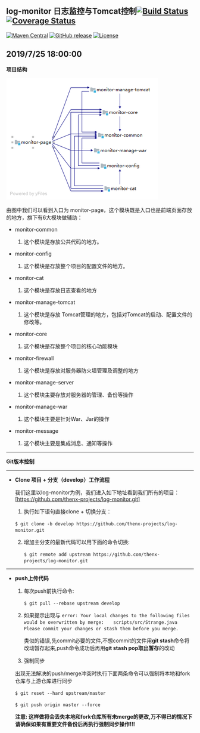## log-monitor 日志监控与Tomcat控制[![Build Status](https://travis-ci.org/apache/rocketmq.svg?branch=master)]() [![Coverage Status](https://coveralls.io/repos/github/apache/rocketmq/badge.svg?branch=master)]()
[![Maven Central](https://maven-badges.herokuapp.com/maven-central/org.apache.rocketmq/rocketmq-all/badge.svg)]()
[![GitHub release](https://img.shields.io/badge/release-download-orange.svg)]()
[![License](https://img.shields.io/badge/license-Apache%202-4EB1BA.svg)]()

2019/7/25 18:00:00
----------

**项目结构**

![avatar](./doc/projects.png)

由图中我们可以看到入口为 monitor-page，这个模块既是入口也是前端页面存放的地方，旗下有6大模块做辅助：

- monitor-common

    1. 这个模块是存放公共代码的地方。

- monitor-config

    1. 这个模块是存放整个项目的配置文件的地方。

- monitor-cat

    1. 这个模块是存放日志查看的地方
    
- monitor-manage-tomcat

    1. 这个模块是存放 Tomcat管理的地方，包括对Tomcat的启动、配置文件的修改等。

- monitor-core

    1. 这个模块是存放整个项目的核心功能模块

- monitor-firewall

    1. 这个模块是存放对服务器防火墙管理及调整的地方
    
- monitor-manage-server

    1. 这个模块主要存放对服务器的管理、备份等操作
    
- monitor-manage-war

    1. 这个模块主要是针对War、Jar的操作
    
- monitor-message

    1. 这个模块主要是集成消息、通知等操作

----------

**Git版本控制**

----------


- **Clone 项目 + 分支（develop）工作流程**

	我们这里以log-monitor为例，我们进入如下地址看到我们所有的项目：
	[https://github.com/thenx-projects/log-monitor.git]
	
	1. 执行如下语句直接clone + 切换分支：
	
	`$ git clone -b develop https://github.com/thenx-projects/log-monitor.git`

	2. 增加主分支的最新代码可以用下面的命令切换:

		`$ git remote add upstream https://github.com/thenx-projects/log-monitor.git`

----------

- **push上传代码**
	
	1. 每次push前执行命令:

		`$ git pull --rebase upstream develop`

	2. 如果提示出现与
`error: Your local changes to the following files would be overwritten by merge:`
`	scripts/src/Strange.java`
`Please commit your changes or stash them before you merge.`

		类似的错误,先commit必要的文件,不想commit的文件用**git stash**命令将改动暂存起来,push命令成功后再用**git stash pop取出暂存**的改动

	3. 强制同步

	出现无法解决的push/merge冲突时执行下面两条命令可以强制将本地和fork仓库与上游仓库进行同步

	`$ git reset --hard upstream/master`

	`$ git push origin master --force`

	**注意: 这样做将会丢失本地和fork仓库所有未merge的更改,万不得已的情况下请确保如果有重要文件备份后再执行强制同步操作!!!**
	
